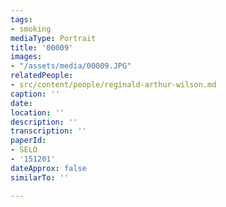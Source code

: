 ```yaml
---
tags:
- smoking
mediaType: Portrait
title: '00009'
images:
- "/assets/media/00009.JPG"
relatedPeople:
- src/content/people/reginald-arthur-wilson.md
caption: ''
date: 
location: ''
description: ''
transcription: ''
paperId:
- SELO
- '151201'
dateApprox: false
similarTo: ''

---
```

